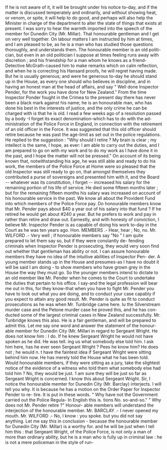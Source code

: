 If he is not aware of it, it will be brought under his notice to-day, and if the matter is discussed temperately and ordinarily, and without showing heat, or venom, or spite, it will help to do good, and perhaps will also help the Minister in charge of the department to alter the state of things that exists at present. I was sorry to hear the warmth imported into the speech of the member for Dunedin City (Mr. Millar). That honourable gentleman and I get on very well together. On labour matters I am instructed by him at times, and I am pleased to be, as he is a man who has studied those questions thoroughly, and understands them. The honourable member is an old politi- cian, but even in an old politician I suppose at times feeling runs away with discretion ; and his friendship for a man whom he knows as a friend- Detective McGrath-caused him to make remarks which on calm reflection, and when he is correcting his Hansard proofs, he will regret having made. But he is usually generous; and were he generous to-day he should stand up in the House, as every one should who believes in discipline, and in having an honest man at the head of affairs, and say " Well done Inspector Pender, for the work you have done for New Zealand." From the time Inspector Ponder fought in the Crimea to the present day there has never been a black mark against his name; he is an honourable man, who has done his best in the interests of justice, and the only crime he can be charged with is that he is old. I read a few weeks ago of a resolution passed by a body -I forget its exact denomination-which has to do with the ad- ministration of the Police Force in England, in connection with the retirement of an old officer in the Force. It was suggested that this old officer should retire because he was past the age-limit as set out in the police regulations. He replied to the suggestion : "Why should I retire ? My brain is clear ; my intellect is the same, I hope, as ever: I am able to carry out the duties, and I am prepared to go on with my work and to do my work as I have done it in the past, and I hope the matter will not be pressed." On account of its being known that, notwithstanding his age, he was still able and ready to do his work, the members of the Police Force at Home were so pleased that the old Inspector was still ready to go on, that amongst themselves they contributed a purse of sovereigns and presented him with it, and the Board -- whatever was its constitution, I forget -- increased his salary for the remaining portion of his life of service. He died some fifteen months later ; but for the remaining fifteen months his salary was increased on account of his honourable service in the past. We know all about the Provident Fund into which members of the Police Force pay. Do honourable members know that Mr. Pender pays about $40 a year out of his salary into that fund ? If he retired he would get about #240 a year. But he prefers to work and pay in rather than retire and draw out. Earnestly, and with honesty of conviction, I believe Mr. Inspector Pender is as capable of doing his work to-day in the Court as he was ten years ago. Hon. MEMBERS .- Hear, hear ; No, no. Mr. WILFORD .- Very well ; if honourable members say "No " I am quite prepared to let them say so, but if they were constantly de- fending criminals when Inspector Pender is prosecuting, they would very soon find out whether that gentleman has ability or not. I can assure honourable members they have no idea of the intuitive abilities of Inspector Pen- der. A young member stands up in the House and presumes-as I have no doubt it will be said I am doing - to show members who have grown grey in the House the way they must go. So the younger members intend to dictate to an old member like Mr. Pender when he comes to the Court to undertake the duties that pertain to his office. I say-and the legal profession will bear me out in this, for they know-that when you have to fight Mr. Pender you have to look out what you are doing, and to conduct your case capably if you expect to attain any good result. Mr. Pender is quite as fit to conduct prosecutions as he was when Mr. Tunbridge came here. Iu the Silverstream murder case and the Petone murder case he proved this, and he has con- ducted some of the largest criminal cases in New Zealand successfully. Mr. Tunbridge knows this also. He is a fair gentleman, and will be prepared to admit this. Let me say one word and answer the statement of the honour- able member for Dunedin City (Mr. Millari in regard to Sergeant Wright. He does not know him : I do. If he knew Sergeant Wright he would not have spoken as he did. He was tell. ing us what somebody else told him. I ask him here, has he ever seen Sergeant Wright ? Pees he know him? He does not ; he would n. t have the faintest idea if Sergeant Wright were sitting behind him now. He has merely told the House what he has been told. Would honourable members, if they were sitting as a jury, take the slightest notice of the evidence of a witness who told them what somebody else had told him ? No, they would be just. 1 am sure they will be just so far as Sergeant Wright is concerned. I know this about Sergeant Wright. Sir, I notice the honourable memter for Dunedin City (Mr. Barclay) interjects. I will tell you why. It is because he has a motion on the Order Paper for Inspector Pender to re- tire. It is put in these words. " Why have not the Government carried out the Police Regula- In English this is. tions No. so-and-so." " Why does not Mr. Pender retire ?" Honour- able members will understand the interjection of the honourable member. Mr. BARCLAY .- I never opened my mouth. Mr. WILFORD .- No, I know : you spoke. but you did not say anything. Let me say this in conclusion - because the honourable member for Dunedin City (Mr. Millar) is a worthy for. and he will be just when I tell him this : that Sergeant Wright, of the Police Force, is not only a man of more than ordinary ability, but he is a man who is fully up in criminal law : he is not a mere policeman in the style of run- 